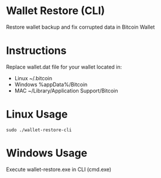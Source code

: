 # Wallet Restore (CLI)
Restore wallet backup and fix corrupted data in Bitcoin Wallet

# Instructions
   Replace wallet.dat file for your wallet located in:
  - Linux ~/.bitcoin
  - Windows %appData%/Bitcoin
  - MAC ~/Library/Application Support/Bitcoin

# Linux Usage
    sudo ./wallet-restore-cli

# Windows Usage
  Execute wallet-restore.exe in CLI (cmd.exe)

 
